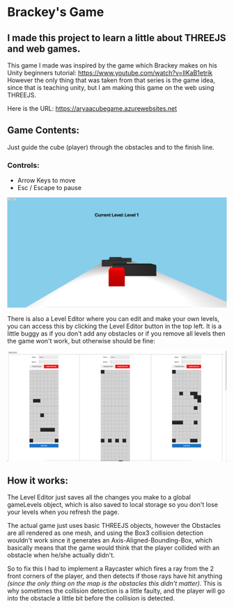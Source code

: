 # Brackey's Game
## I made this project to learn a little about THREEJS and web games.

This game I made was inspired by the game which Brackey makes on his Unity beginners tutorial: https://www.youtube.com/watch?v=IlKaB1etrik \
However the only thing that was taken from that series is the game idea, since that is teaching unity, but I am making this game on the web using THREEJS.

Here is the URL: https://aryaacubegame.azurewebsites.net

## Game Contents:
Just guide the cube (player) through the obstacles and to the finish line.

### Controls:
- Arrow Keys to move
- Esc / Escape to pause

![Preview 1](https://github.com/AryaaSk/BrackeysGame/blob/master/Previews/Preview1.png?raw=true)

There is also a Level Editor where you can edit and make your own levels, you can access this by clicking the Level Editor button in the top left. It is a little buggy as if you don't add any obstacles or if you remove all levels then the game won't work, but otherwise should be fine:

![Preview 2](https://github.com/AryaaSk/BrackeysGame/blob/master/Previews/Preview2.png?raw=true)

## How it works:
The Level Editor just saves all the changes you make to a global gameLevels object, which is also saved to local storage so you don't lose your levels when you refresh the page.

The actual game just uses basic THREEJS objects, however the Obstacles are all rendered as one mesh, and using the Box3 collision detection wouldn't work since it generates an Axis-Aligned-Bounding-Box, which basically means that the game would think that the player collided with an obstacle when he/she actually didn't. 

So to fix this I had to implement a Raycaster which fires a ray from the 2 front corners of the player, and then detects if those rays have hit anything *(since the only thing on the map is the obstacles this didn't matter)*. This is why sometimes the collision detection is a little faulty, and the player will go into the obstacle a little bit before the collision is detected.

